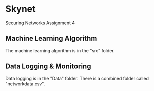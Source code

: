 # Skynet
Securing Networks Assignment 4

## Machine Learning Algorithm
The machine learning algorithm is in the "src" folder.

## Data Logging & Monitoring
Data logging is in the "Data" folder.
There is a combined folder called "networkdata.csv".
